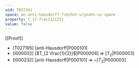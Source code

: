 ```yaml
---
uid: T027341
space: an-anti-hausdorff-fréchet-urysohn-us-space
property: t_{2-frac{1}{2}}
value: false
---
```

[[Proof]]

* [T027195] [anti-Hausdorff|P000101]
* [I000032] [$T_{2 \frac{1}{2}}$|P000004] => [$T_2$|P000003]
* [I000232] [anti-Hausdorff|P000101] => ~[$T_2$|P000003]

